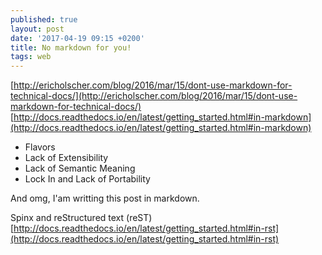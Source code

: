 ```yaml
---
published: true
layout: post
date: '2017-04-19 09:15 +0200'
title: No markdown for you!
tags: web
---
```

[http://ericholscher.com/blog/2016/mar/15/dont-use-markdown-for-technical-docs/](http://ericholscher.com/blog/2016/mar/15/dont-use-markdown-for-technical-docs/)  
[http://docs.readthedocs.io/en/latest/getting_started.html#in-markdown](http://docs.readthedocs.io/en/latest/getting_started.html#in-markdown)  

- Flavors
- Lack of Extensibility
- Lack of Semantic Meaning
- Lock In and Lack of Portability

And omg, I'am writting this post in markdown.

Spinx and reStructured text (reST)  
[http://docs.readthedocs.io/en/latest/getting_started.html#in-rst](http://docs.readthedocs.io/en/latest/getting_started.html#in-rst)
